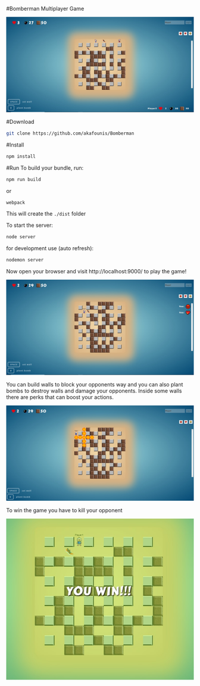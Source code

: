 #Bomberman Multiplayer Game

![alt text](images/2players.jpg)

#Download
```bash
git clone https://github.com/akafounis/Bomberman
```

#Install
```bash
npm install
```

#Run
To build your bundle, run:
```bash
npm run build
```
or
```bash
webpack
```
This will create the `./dist` folder

To start the server:
```bash
node server
```
for development use (auto refresh):
```bash
nodemon server
```


Now open your browser and visit http://localhost:9000/ to play the game!

![alt text](images/perksAndChat.jpg)

You can build walls to block your opponents way and you can also plant bombs to destroy walls and damage your opponents. Inside some walls there are perks that can boost your actions.


![alt text](images/bombExplosion.jpg)

To win the game you have to kill your opponent


![alt text](images/youWin.jpg)
